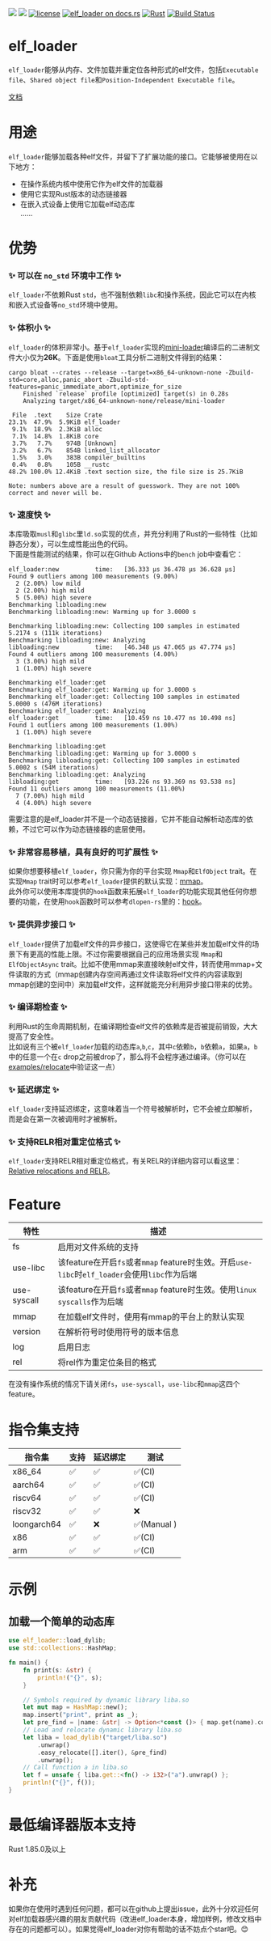 [![](https://img.shields.io/crates/v/elf_loader.svg)](https://crates.io/crates/elf_loader)
[![](https://img.shields.io/crates/d/elf_loader.svg)](https://crates.io/crates/elf_loader)
[![license](https://img.shields.io/crates/l/elf_loader.svg)](https://crates.io/crates/elf_loader)
[![elf_loader on docs.rs](https://docs.rs/elf_loader/badge.svg)](https://docs.rs/elf_loader)
[![Rust](https://img.shields.io/badge/rust-1.85.0%2B-blue.svg?maxAge=3600)](https://github.com/weizhiao/elf_loader)
[![Build Status](https://github.com/weizhiao/elf_loader/actions/workflows/rust.yml/badge.svg)](https://github.com/weizhiao/elf_loader/actions)
# elf_loader
`elf_loader`能够从内存、文件加载并重定位各种形式的elf文件，包括`Executable file`、`Shared object file`和`Position-Independent Executable file`。  

[文档](https://docs.rs/elf_loader/)

# 用途
`elf_loader`能够加载各种elf文件，并留下了扩展功能的接口。它能够被使用在以下地方：
* 在操作系统内核中使用它作为elf文件的加载器
* 使用它实现Rust版本的动态链接器
* 在嵌入式设备上使用它加载elf动态库  
......

# 优势
### ✨ 可以在 `no_std` 环境中工作 ✨
`elf_loader`不依赖Rust `std`，也不强制依赖`libc`和操作系统，因此它可以在内核和嵌入式设备等`no_std`环境中使用。

### ✨ 体积小 ✨
`elf_loader`的体积非常小。基于`elf_loader`实现的[mini-loader](https://github.com/weizhiao/rust-elfloader/tree/main/mini-loader)编译后的二进制文件大小仅为**26K**。下面是使用`bloat`工具分析二进制文件得到的结果：
```shell
cargo bloat --crates --release --target=x86_64-unknown-none -Zbuild-std=core,alloc,panic_abort -Zbuild-std-features=panic_immediate_abort,optimize_for_size
    Finished `release` profile [optimized] target(s) in 0.28s
    Analyzing target/x86_64-unknown-none/release/mini-loader

 File  .text    Size Crate
23.1%  47.9%  5.9KiB elf_loader
 9.1%  18.9%  2.3KiB alloc
 7.1%  14.8%  1.8KiB core
 3.7%   7.7%    974B [Unknown]
 3.2%   6.7%    854B linked_list_allocator
 1.5%   3.0%    383B compiler_builtins
 0.4%   0.8%    105B __rustc
48.2% 100.0% 12.4KiB .text section size, the file size is 25.7KiB

Note: numbers above are a result of guesswork. They are not 100% correct and never will be.
```

### ✨ 速度快 ✨
本库吸取`musl`和`glibc`里`ld.so`实现的优点，并充分利用了Rust的一些特性（比如静态分发），可以生成性能出色的代码。  
下面是性能测试的结果，你可以在Github Actions中的`bench` job中查看它：
```shell
elf_loader:new          time:   [36.333 µs 36.478 µs 36.628 µs]
Found 9 outliers among 100 measurements (9.00%)
  2 (2.00%) low mild
  2 (2.00%) high mild
  5 (5.00%) high severe
Benchmarking libloading:new
Benchmarking libloading:new: Warming up for 3.0000 s

Benchmarking libloading:new: Collecting 100 samples in estimated 5.2174 s (111k iterations)
Benchmarking libloading:new: Analyzing
libloading:new          time:   [46.348 µs 47.065 µs 47.774 µs]
Found 4 outliers among 100 measurements (4.00%)
  3 (3.00%) high mild
  1 (1.00%) high severe

Benchmarking elf_loader:get
Benchmarking elf_loader:get: Warming up for 3.0000 s
Benchmarking elf_loader:get: Collecting 100 samples in estimated 5.0000 s (476M iterations)
Benchmarking elf_loader:get: Analyzing
elf_loader:get          time:   [10.459 ns 10.477 ns 10.498 ns]
Found 1 outliers among 100 measurements (1.00%)
  1 (1.00%) high severe

Benchmarking libloading:get
Benchmarking libloading:get: Warming up for 3.0000 s
Benchmarking libloading:get: Collecting 100 samples in estimated 5.0002 s (54M iterations)
Benchmarking libloading:get: Analyzing
libloading:get          time:   [93.226 ns 93.369 ns 93.538 ns]
Found 11 outliers among 100 measurements (11.00%)
  7 (7.00%) high mild
  4 (4.00%) high severe
```
需要注意的是elf_loader并不是一个动态链接器，它并不能自动解析动态库的依赖，不过它可以作为动态链接器的底层使用。

### ✨ 非常容易移植，具有良好的可扩展性 ✨
如果你想要移植`elf_loader`，你只需为你的平台实现 `Mmap`和`ElfObject` trait。在实现`Mmap` trait时可以参考`elf_loader`提供的默认实现：[mmap](https://github.com/weizhiao/elf_loader/tree/main/src/mmap)。  
此外你可以使用本库提供的`hook`函数来拓展`elf_loader`的功能实现其他任何你想要的功能，在使用`hook`函数时可以参考`dlopen-rs`里的：[hook](https://github.com/weizhiao/dlopen-rs/blob/main/src/loader/mod.rs)。

### ✨ 提供异步接口 ✨
`elf_loader`提供了加载elf文件的异步接口，这使得它在某些并发加载elf文件的场景下有更高的性能上限。不过你需要根据自己的应用场景实现 `Mmap`和`ElfObjectAsync` trait。比如不使用mmap来直接映射elf文件，转而使用mmap+文件读取的方式（mmap创建内存空间再通过文件读取将elf文件的内容读取到mmap创建的空间中）来加载elf文件，这样就能充分利用异步接口带来的优势。

### ✨ 编译期检查 ✨
利用Rust的生命周期机制，在编译期检查elf文件的依赖库是否被提前销毁，大大提高了安全性。  
比如说有三个被`elf_loader`加载的动态库`a`,`b`,`c`，其中`c`依赖`b`，`b`依赖`a`，如果`a`，`b`中的任意一个在`c` drop之前被drop了，那么将不会程序通过编译。（你可以在[examples/relocate](https://github.com/weizhiao/elf_loader/blob/main/examples/relocate.rs)中验证这一点）

### ✨ 延迟绑定 ✨
`elf_loader`支持延迟绑定，这意味着当一个符号被解析时，它不会被立即解析，而是会在第一次被调用时才被解析。

### ✨ 支持RELR相对重定位格式 ✨
`elf_loader`支持RELR相对重定位格式，有关RELR的详细内容可以看这里：[Relative relocations and RELR](https://maskray.me/blog/2021-10-31-relative-relocations-and-relr)。


# Feature

| 特性        | 描述                                                                                          |
| ----------- | --------------------------------------------------------------------------------------------- |
| fs          | 启用对文件系统的支持                                                                          |
| use-libc    | 该feature在开启`fs`或者`mmap` feature时生效。开启`use-libc`时`elf_loader`会使用`libc`作为后端 |
| use-syscall | 该feature在开启`fs`或者`mmap` feature时生效。使用`linux syscalls`作为后端                     |
| mmap        | 在加载elf文件时，使用有mmap的平台上的默认实现                                                 |
| version     | 在解析符号时使用符号的版本信息                                                                |
| log         | 启用日志                                                                                      |
| rel         | 将rel作为重定位条目的格式                                                                     |

在没有操作系统的情况下请关闭`fs`，`use-syscall`，`use-libc`和`mmap`这四个feature。

# 指令集支持

| 指令集      | 支持 | 延迟绑定 | 测试       |
| ----------- | ---- | -------- | ---------- |
| x86_64      | ✅    | ✅        | ✅(CI)      |
| aarch64     | ✅    | ✅        | ✅(CI)      |
| riscv64     | ✅    | ✅        | ✅(CI)      |
| riscv32     | ✅    | ✅        | ❌          |
| loongarch64 | ✅    | ❌        | ✅(Manual ) |
| x86         | ✅    | ✅        | ✅(CI)      |
| arm         | ✅    | ✅        | ✅(CI)      |

# 示例
## 加载一个简单的动态库

```rust
use elf_loader::load_dylib;
use std::collections::HashMap;

fn main() {
    fn print(s: &str) {
        println!("{}", s);
    }

    // Symbols required by dynamic library liba.so
    let mut map = HashMap::new();
    map.insert("print", print as _);
    let pre_find = |name: &str| -> Option<*const ()> { map.get(name).copied() };
    // Load and relocate dynamic library liba.so
    let liba = load_dylib!("target/liba.so")
        .unwrap()
        .easy_relocate([].iter(), &pre_find)
        .unwrap();
    // Call function a in liba.so
    let f = unsafe { liba.get::<fn() -> i32>("a").unwrap() };
    println!("{}", f());
}
```

# 最低编译器版本支持
Rust 1.85.0及以上

# 补充
如果你在使用时遇到任何问题，都可以在github上提出issue，此外十分欢迎任何对elf加载器感兴趣的朋友贡献代码（改进elf_loader本身，增加样例，修改文档中存在的问题都可以）。如果觉得elf_loader对你有帮助的话不妨点个star吧。😊